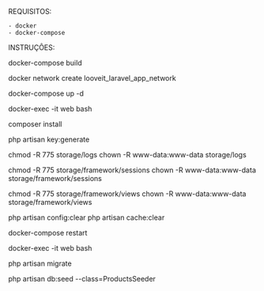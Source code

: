 REQUISITOS:

    - docker
    - docker-compose

INSTRUÇÔES:

docker-compose build

docker network create looveit_laravel_app_network

docker-compose up -d

docker-exec -it web bash

composer install

php artisan key:generate

chmod -R 775 storage/logs
chown -R www-data:www-data storage/logs

chmod -R 775 storage/framework/sessions
chown -R www-data:www-data storage/framework/sessions

chmod -R 775 storage/framework/views
chown -R www-data:www-data storage/framework/views

php artisan config:clear
php artisan cache:clear

docker-compose restart

docker-exec -it web bash

php artisan migrate

php artisan db:seed --class=ProductsSeeder